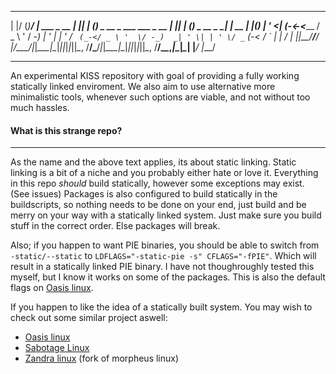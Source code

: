  _  ___           ___                _   _    _                             _   _    _              _        _   _    
| |/ (_)_________/ __| ___ _ __  ___| |_| |_ (_)_ _  __ _ ___ ___ _ __  ___| |_| |_ (_)_ _  __ _ __| |_ __ _| |_(_)__ 
| ' <| (_-<_-<___\__ \/ _ \ '  \/ -_)  _| ' \| | ' \/ _` (_-</ _ \ '  \/ -_)  _| ' \| | ' \/ _` (_-<  _/ _` |  _| / _|
|_|\_\_/__/__/   |___/\___/_|_|_\___|\__|_||_|_|_||_\__, /__/\___/_|_|_\___|\__|_||_|_|_||_\__, /__/\__\__,_|\__|_\__|
                                                    |___/                                  |___/                      
______________________________________________________________________________________________________________________

An experimental KISS repository with goal of providing a fully working
statically linked enviroment.
We also aim to use alternative more minimalistic tools, whenever such options
are viable, and not without too much hassles. 

#### What is this strange repo?
---

As the name and the above text applies, its about static linking.
Static linking is a bit of a niche and you probably either hate or love it.
Everything in this repo *should* build statically, however some exceptions
may exist. (See issues)
Packages is also configured to build statically in the buildscripts, so nothing
needs to be done on your end, just build and be merry on your way with a
statically linked system. Just make sure you build stuff in the correct order.
Else packages will break.

Also; if you happen to want PIE binaries, you should be able to switch from
`-static/--static` to `LDFLAGS="-static-pie -s" CFLAGS="-fPIE"`.
Which will result in a statically linked PIE binary.
I have not thoughroughly tested this myself, but I know it works on some of the packages.
This is also the default flags on [Oasis linux](https://github.com/oaislinux/oasis).


If you happen to like the idea of a statically built system.
You may wish to check out some similar project aswell:

* [Oasis linux](https://github.com/oasislinux/oasis)
* [Sabotage Linux](https://github.com/sabotage-linux/sabotage)
* [Zandra linux](https://zandra.org) (fork of morpheus linux)
